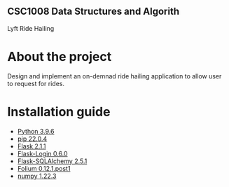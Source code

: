 ## CSC1008 Data Structures and Algorith

Lyft Ride Hailing

# About the project
Design and implement an on-demnad ride hailing application to allow user to request for rides.

# Installation guide

* [Python 3.9.6](https://www.python.org/)
* [pip 22.0.4](https://pypi.org/project/pip/)
* [Flask 2.1.1](https://flask.palletsprojects.com/en/2.1.x/)
* [Flask-Login 0.6.0](https://flask-login.readthedocs.io/en/latest/)
* [Flask-SQLAlchemy 2.5.1](https://flask-sqlalchemy.palletsprojects.com/en/2.x/)
* [Folium 0.12.1.post1](https://python-visualization.github.io/folium/)
* [numpy 1.22.3](https://numpy.org/)